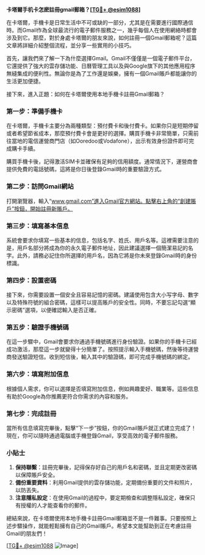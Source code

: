 **卡塔爾手机卡怎麽註冊gmail郵箱？[[TG💪+ @esim1088](https://t.me/s/esim1088)]**

在卡塔爾，手機卡是日常生活中不可或缺的一部分，尤其是在需要進行國際通信時。而Gmail作為全球最流行的電子郵件服務之一，幾乎每個人在使用網絡時都會涉及到它。那麼，對於身處卡塔爾的朋友來說，如何註冊一個Gmail郵箱呢？這篇文章將詳細介紹整個流程，並分享一些實用的小技巧。

首先，讓我們來了解一下為什麼選擇Gmail。Gmail不僅僅是一個電子郵件平台，它還提供了強大的雲存儲功能、日曆管理工具以及與Google旗下的其他應用程序無縫集成的便利性。無論你是為了工作還是娛樂，擁有一個Gmail賬戶都能讓你的生活更加便捷。

接下來，進入正題：如何在卡塔爾使用本地手機卡註冊Gmail郵箱？

### 第一步：準備手機卡

在卡塔爾，手機卡主要分為兩種類型：預付費卡和後付費卡。如果你只是短期停留或者希望節省成本，那麼預付費卡會是更好的選擇。購買手機卡非常簡單，只需前往當地的電信運營商門店（如Ooredoo或Vodafone），出示有效身份證件即可完成購卡手續。

購買手機卡後，記得激活SIM卡並確保有足夠的信用額度。通常情況下，運營商會提供免費的電話號碼，這將是你日後登錄Gmail時的重要驗證方式。

### 第二步：訪問Gmail網站

打開瀏覽器，輸入“www.gmail.com”進入Gmail官方網站。點擊右上角的“創建賬戶”按鈕，開始註冊新賬戶。

### 第三步：填寫基本信息

系統會要求你填寫一些基本的信息，包括名字、姓氏、用戶名等。這裡需要注意的是，用戶名部分將成為你的永久電子郵件地址，因此建議選擇一個簡潔易記的名字。此外，請務必記住你所選擇的用戶名，因為它將是你未來登錄Gmail時的身份標識。

### 第四步：設置密碼

接下來，你需要設置一個安全且容易記憶的密碼。建議使用包含大小写字母、數字以及特殊符號的組合密碼，這樣可以提高賬戶的安全性。同時，不要忘記勾選“顯示密碼”選項，以便確認輸入是否正確。

### 第五步：驗證手機號碼

在這一步驟中，Gmail會要求你通過手機號碼進行身份驗證。如果你的手機卡已經成功激活，那麼這一步就變得十分簡單了。按照提示輸入手機號碼，然後等待運營商發送驗證短信。收到短信後，輸入其中的驗證碼，即可完成手機號碼的綁定。

### 第六步：填寫附加信息

根據個人需求，你可以選擇是否填寫附加信息，例如興趣愛好、職業等。這些信息有助於Google為你推薦更符合你需求的內容和服务。

### 第七步：完成註冊

當所有信息填寫完畢後，點擊“下一步”按鈕，你的Gmail賬戶就正式建立完成了！現在，你可以隨時通過電腦或手機登錄Gmail，享受高效的電子郵件服務。

### 小貼士

1. **保持聯繫**：註冊完畢後，記得保存好自己的用戶名和密碼，並且定期更改密碼以保障賬戶安全。
2. **備份重要資料**：利用Gmail提供的雲存儲功能，定期備份重要的文件和照片，以防丟失。
3. **注意隱私設定**：在使用Gmail的過程中，要定期檢查和調整隱私設定，確保只有授權的人才能查看你的郵件。

總結來說，在卡塔爾使用本地手機卡註冊Gmail郵箱並不是一件難事。只要按照上述步驟操作，就能輕鬆擁有自己的Gmail賬戶。希望本文能幫助到正在考慮註冊Gmail的朋友們！

[[TG💪+ @esim1088](https://t.me/s/esim1088) ![Image](https://i.postimg.cc/4NQfJmqS/Snipaste-2025-05-13-00-14-12.png)]